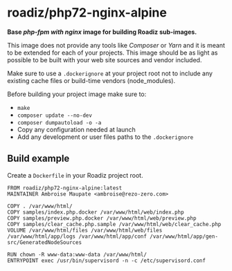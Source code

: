# roadiz/php72-nginx-alpine
**Base *php-fpm with nginx* image for building Roadiz sub-images.**

This image does not provide any tools like *Composer* or *Yarn* and it is meant
to be extended for each of your projects. This image should be as light as possible
to be built with your web site sources and vendor included.

Make sure to use a `.dockerignore` at your project root not to include any existing
cache files or build-time vendors (node_modules).

Before building your project image make sure to:

- `make`
- `composer update --no-dev`
- `composer dumpautoload -o -a`
- Copy any configuration needed at launch
- Add any development or user files paths to the `.dockerignore`

## Build example

Create a `Dockerfile` in your Roadiz project root.

```
FROM roadiz/php72-nginx-alpine:latest
MAINTAINER Ambroise Maupate <ambroise@rezo-zero.com>

COPY . /var/www/html/
COPY samples/index.php.docker /var/www/html/web/index.php
COPY samples/preview.php.docker /var/www/html/web/preview.php
COPY samples/clear_cache.php.sample /var/www/html/web/clear_cache.php
VOLUME /var/www/html/files /var/www/html/web/files /var/www/html/app/logs /var/www/html/app/conf /var/www/html/app/gen-src/GeneratedNodeSources

RUN chown -R www-data:www-data /var/www/html/
ENTRYPOINT exec /usr/bin/supervisord -n -c /etc/supervisord.conf
```
